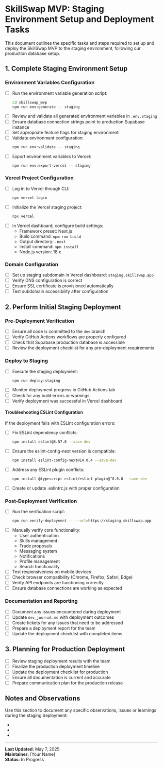 # SkillSwap MVP: Staging Environment Setup and Deployment Tasks

This document outlines the specific tasks and steps required to set up and deploy the SkillSwap MVP to the staging environment, following our production database setup.

## 1. Complete Staging Environment Setup

### Environment Variables Configuration
- [ ] Run the environment variable generation script:
  ```bash
  cd skillswap_mvp
  npm run env:generate -- staging
  ```
- [ ] Review and validate all generated environment variables in `.env.staging`
- [ ] Ensure database connection strings point to production Supabase instance
- [ ] Set appropriate feature flags for staging environment
- [ ] Validate environment configuration:
  ```bash
  npm run env:validate -- staging
  ```
- [ ] Export environment variables to Vercel:
  ```bash
  npm run env:export-vercel -- staging
  ```

### Vercel Project Configuration
- [ ] Log in to Vercel through CLI:
  ```bash
  npx vercel login
  ```
- [ ] Initialize the Vercel staging project:
  ```bash
  npx vercel
  ```
- [ ] In Vercel dashboard, configure build settings:
  - Framework preset: Next.js
  - Build command: `npm run build`
  - Output directory: `.next`
  - Install command: `npm install`
  - Node.js version: 18.x

### Domain Configuration
- [ ] Set up staging subdomain in Vercel dashboard: `staging.skillswap.app`
- [ ] Verify DNS configuration is correct
- [ ] Ensure SSL certificate is provisioned automatically
- [ ] Test subdomain accessibility after configuration

## 2. Perform Initial Staging Deployment

### Pre-Deployment Verification
- [ ] Ensure all code is committed to the `dev` branch
- [ ] Verify GitHub Actions workflows are properly configured
- [ ] Check that Supabase production database is accessible
- [ ] Review the deployment checklist for any pre-deployment requirements

### Deploy to Staging
- [ ] Execute the staging deployment:
  ```bash
  npm run deploy:staging
  ```
- [ ] Monitor deployment progress in GitHub Actions tab
- [ ] Check for any build errors or warnings
- [ ] Verify deployment was successful in Vercel dashboard

#### Troubleshooting ESLint Configuration
If the deployment fails with ESLint configuration errors:
- [ ] Fix ESLint dependency conflicts:
  ```bash
  npm install eslint@8.57.0 --save-dev
  ```
- [ ] Ensure the eslint-config-next version is compatible:
  ```bash
  npm install eslint-config-next@14.0.4 --save-dev
  ```
- [ ] Address any ESLint plugin conflicts:
  ```bash
  npm install @typescript-eslint/eslint-plugin@^8.0.0 --save-dev
  ```
- [ ] Create or update .eslintrc.js with proper configuration

### Post-Deployment Verification
- [ ] Run the verification script:
  ```bash
  npm run verify-deployment -- --url=https://staging.skillswap.app
  ```
- [ ] Manually verify core functionality:
  - User authentication
  - Skills management
  - Trade proposals
  - Messaging system
  - Notifications
  - Profile management
  - Search functionality
- [ ] Test responsiveness on mobile devices
- [ ] Check browser compatibility (Chrome, Firefox, Safari, Edge)
- [ ] Verify API endpoints are functioning correctly
- [ ] Ensure database connections are working as expected

### Documentation and Reporting
- [ ] Document any issues encountered during deployment
- [ ] Update `dev_journal.md` with deployment outcomes
- [ ] Create tickets for any issues that need to be addressed
- [ ] Prepare a deployment report for the team
- [ ] Update the deployment checklist with completed items

## 3. Planning for Production Deployment

- [ ] Review staging deployment results with the team
- [ ] Finalize the production deployment timeline
- [ ] Update the deployment checklist for production
- [ ] Ensure all documentation is current and accurate
- [ ] Prepare communication plan for the production release

## Notes and Observations

Use this section to document any specific observations, issues or learnings during the staging deployment:

-
-
-

---

**Last Updated:** May 7, 2025  
**Maintainer:** [Your Name]  
**Status:** In Progress
